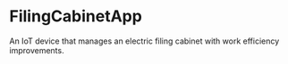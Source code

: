 # FilingCabinetApp
An IoT device that manages an electric filing cabinet with work efficiency improvements.

